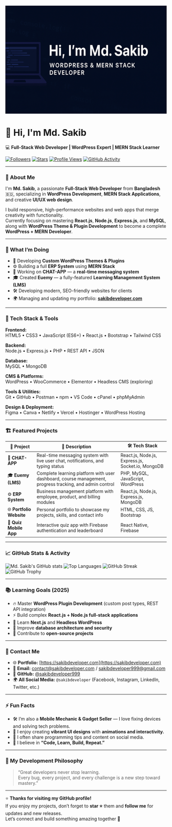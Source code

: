 ![Md. Sakib - WordPress & MERN Stack Developer](https://raw.githubusercontent.com/sakibdeveloper999/sakibdeveloper999-/refs/heads/main/github%20banner.png)
<!-- GitHub Profile README for Md. Sakib -->
# 👋 Hi, I'm **Md. Sakib** 

💻 **Full-Stack Web Developer | WordPress Expert | MERN Stack Learner**

[![Followers](https://img.shields.io/github/followers/sakibdeveloper999?style=social)](https://github.com/sakibdeveloper999)
[![Stars](https://img.shields.io/github/stars/sakibdeveloper999?style=social)](https://github.com/sakibdeveloper999)
[![Profile Views](https://komarev.com/ghpvc/?username=sakibdeveloper999&color=blueviolet)](https://github.com/sakibdeveloper999)
[![GitHub Activity](https://img.shields.io/github/last-commit/sakibdeveloper999/sakibdeveloper999)](https://github.com/sakibdeveloper999)

---

### 🌟 About Me

I'm **Md. Sakib**, a passionate **Full-Stack Web Developer** from **Bangladesh** 🇧🇩, specializing in **WordPress Development**, **MERN Stack Applications**, and creative **UI/UX web design**.  

I build responsive, high-performance websites and web apps that merge creativity with functionality.  
Currently focusing on mastering **React.js**, **Node.js**, **Express.js**, and **MySQL**, along with **WordPress Theme & Plugin Development** to become a complete **WordPress + MERN Developer**.

---

### 🚀 What I’m Doing

- 🧩 Developing **Custom WordPress Themes & Plugins**
- ⚙️ Building a full **ERP System** using **MERN Stack**
- 💬 Working on **CHAT-APP** — a **real-time messaging system**
- 🎓 Created **Euemy** — a fully-featured **Learning Management System (LMS)**
- 🛠️ Developing modern, SEO-friendly websites for clients
- 🌍 Managing and updating my portfolio: **[sakibdeveloper.com](https://sakibdeveloper.com)**

---

### 🧠 Tech Stack & Tools

**Frontend:**  
HTML5 • CSS3 • JavaScript (ES6+) • React.js • Bootstrap • Tailwind CSS  

**Backend:**  
Node.js • Express.js • PHP • REST API • JSON  

**Database:**  
MySQL • MongoDB  

**CMS & Platforms:**  
WordPress • WooCommerce • Elementor • Headless CMS (exploring)  

**Tools & Utilities:**  
Git • GitHub • Postman • npm • VS Code • cPanel • phpMyAdmin  

**Design & Deployment:**  
Figma • Canva • Netlify • Vercel • Hostinger • WordPress Hosting  

---

### 🏗️ Featured Projects

| 🧩 Project | 📝 Description | 🛠️ Tech Stack |
|-------------|----------------|----------------|
| 💬 **CHAT-APP** | Real-time messaging system with live user chat, notifications, and typing status | React.js, Node.js, Express.js, Socket.io, MongoDB |
| 🎓 **Euemy (LMS)** | Complete learning platform with user dashboard, course management, progress tracking, and admin control | PHP, MySQL, JavaScript, WordPress |
| ⚙️ **ERP System** | Business management platform with employee, product, and billing modules | React.js, Node.js, Express.js, MongoDB |
| 🌐 **Portfolio Website** | Personal portfolio to showcase my projects, skills, and contact info | HTML, CSS, JS, Bootstrap |
| 🧠 **Quiz Mobile App** | Interactive quiz app with Firebase authentication and leaderboard | React Native, Firebase |

---

### 📈 GitHub Stats & Activity

![Md. Sakib's GitHub stats](https://github-readme-stats.vercel.app/api?username=sakibdeveloper999&show_icons=true&theme=tokyonight)
![Top Languages](https://github-readme-stats.vercel.app/api/top-langs/?username=sakibdeveloper999&layout=compact&theme=tokyonight)
![GitHub Streak](https://github-readme-streak-stats.herokuapp.com/?user=sakibdeveloper999&theme=tokyonight)
![GitHub Trophy](https://github-profile-trophy.vercel.app/?username=sakibdeveloper999&theme=tokyonight&no-frame=true&row=1)

---

### 📚 Learning Goals (2025)

- 🔥 Master **WordPress Plugin Development** (custom post types, REST API integration)  
- ⚡ Build complex **React.js + Node.js full-stack applications**  
- 🚀 Learn **Next.js** and **Headless WordPress**  
- 🧩 Improve **database architecture and security**  
- 🌱 Contribute to **open-source projects**  

---

### 💬 Contact Me

- 🌐 **Portfolio:** [https://sakibdeveloper.com](https://sakibdeveloper.com)  
- 📧 **Email:** [contact@sakibdeveloper.com](mailto:contact@sakibdeveloper.com) / [sakibdeveloper999@gmail.com](mailto:sakibdeveloper999@gmail.com)  
- 💼 **GitHub:** [@sakibdeveloper999](https://github.com/sakibdeveloper999)  
- 🌍 **All Social Media:** `@sakibdeveloper` (Facebook, Instagram, LinkedIn, Twitter, etc.)  

---

### ⚡ Fun Facts

- 🛠️ I’m also a **Mobile Mechanic & Gadget Seller** — I love fixing devices and solving tech problems.  
- 🎨 I enjoy creating **vibrant UI designs** with **animations and interactivity.**  
- 💬 I often share programming tips and content on social media.  
- 🌱 I believe in **“Code, Learn, Build, Repeat.”**

---

### 🧠 My Development Philosophy

> “Great developers never stop learning.  
> Every bug, every project, and every challenge is a new step toward mastery.”

---

⭐ **Thanks for visiting my GitHub profile!**  
If you enjoy my projects, don’t forget to **star ⭐** them and **follow me** for updates and new releases.  
Let’s connect and build something amazing together 🚀
